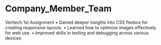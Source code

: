 # Company_Member_Team
Veritech 1st Assignment
• Gained deeper insights into CSS flexbox for creating responsive layouts.
• Learned how to optimize images effectively for web use.
• Improved skills in testing and debugging across various devices
